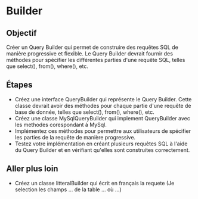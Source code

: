 # Builder

## Objectif

Créer un Query Builder qui permet de construire des requêtes SQL de manière progressive et flexible. Le Query Builder devrait fournir des méthodes pour spécifier les différentes parties d'une requête SQL, telles que select(), from(), where(), etc.

## Étapes

- Créez une interface QueryBuilder qui représente le Query Builder. Cette classe devrait avoir des méthodes pour chaque partie d'une requête de base de donnée, telles que select(), from(), where(), etc.
- Créez une classe MySqlQueryBuilder qui implement QueryBuilder avec les methodes corespondant à MySql.
- Implémentez ces méthodes pour permettre aux utilisateurs de spécifier les parties de la requête de manière progressive.
- Testez votre implémentation en créant plusieurs requêtes SQL à l'aide du Query Builder et en vérifiant qu'elles sont construites correctement.

## Aller plus loin

- Créez un classe litteralBuilder qui écrit en français la requete (Je selection les champs ... de la table ... où ...)
